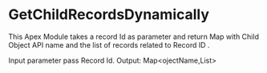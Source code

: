 # GetChildRecordsDynamically
This Apex Module takes a record Id as parameter and return Map with Child Object API name and the list of records related to Record ID .

Input parameter pass Record Id.
Output: Map<ojectName,List<Records>>
